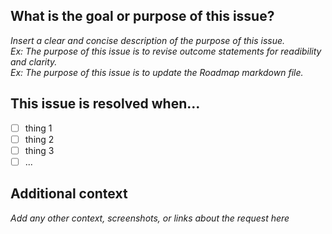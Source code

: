 ## What is the goal or purpose of this issue?
_Insert a clear and concise description of the purpose of this issue.
<br/>
Ex: The purpose of this issue is to revise outcome statements for readibility and clarity.
<br/>
Ex: The purpose of this issue is to update the Roadmap markdown file._

## This issue is resolved when...
- [ ] thing 1
- [ ] thing 2
- [ ] thing 3
- [ ] ...

## Additional context
_Add any other context, screenshots, or links about the request here_
